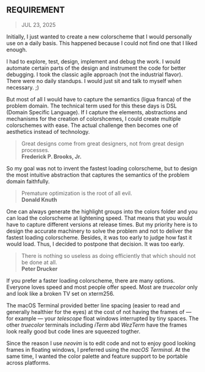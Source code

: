 ## REQUIREMENT
> JUL 23, 2025

Initially, I just wanted to create a new colorscheme that I would personally
use on a daily basis.  This happened because I could not find one that I liked
enough.

I had to explore, test, design, implement and debug the work.
I would automate certain parts of the design and instrument the code
for better debugging.  I took the classic agile approach
(not the industrial flavor).  There were no daily standups.
I would just sit and talk to myself when necessary. ;)

But most of all I would have to capture the semantics (ligua franca)
of the problem domain.  The technical term used for this these days
is DSL (Domain Specific Language).  If I capture the elements,
abstractions and mechanisms for the creation of colorshcemes,
I could create multiple colorschemes with ease.
The actual challenge then becomes one of aesthetics
instead of technology.

> Great designs come from great designers, not from great design processes.  
> **Frederick P. Brooks, Jr.**

So my goal was not to invent the fastest loading colorscheme, but to design the
most intuitive abstraction that captures the semantics of the problem domain
faithfully.

> Premature optimization is the root of all evil.  
> **Donald Knuth**

One can always generate the highlight groups into the colors folder and
you can load the colorscheme at lightening speed.  That means that you
would have to capture different versions at release times.  But my priority
here is to design the accurate machinery to solve the problem and not to deliver
the fastest loading colorscheme.  Besides, it was too early to judge how fast
it would load.  Thus, I decided to postpone that decision.  It was too early.

> There is nothing so useless as doing efficiently that
> which should not be done at all.  
> **Peter Drucker**

If you prefer a faster loading colorscheme, there are many options.
Everyone loves speed and most people offer speed.
Most are _truecolor_ only and look like a broken TV set on  xterm256.

The macOS Terminal provided better line spacing (easier to read and
generally healthier for the eyes) at the cost of not having the frames
of — for example — your _telescope_ float windows interrupted by tiny spaces.
The other _truecolor_ terminals including _iTerm_ abd _WezTerm_
have the frames look really good but code lines are squeezed togther.

Since the reason I use _neovim_ is to edit code and not to enjoy good
looking frames in floating windows, I preferred using the _macOS Terminal_.
At the same time, I wanted the color palette and feature support to be
portable across platforms.
